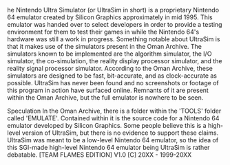 he Nintendo Ultra Simulator (or UltraSim in short) is a proprietary Nintendo 64 emulator created by Silicon Graphics approximately in mid 1995. This emulator was handed over to select developers in order to provide a testing environment for them to test their games in while the Nintendo 64's hardware was still a work in progress. Something notable about UltraSim is that it makes use of the simulators present in the Oman Archive. The simulators known to be implemented are the algorithm simulator, the I/O simulator, the co-simulation, the reality display processor simulator, and the reality signal processor simulator. According to the Oman Archive, these simulators are designed to be fast, bit-accurate, and as clock-accurate as possible. UltraSim has never been found and no screenshots or footage of this program in action have surfaced online. Remnants of it are present within the Oman Archive, but the full emulator is nowhere to be seen.

Speculation
In the Oman Archive, there is a folder within the 'TOOLS' folder called 'EMULATE'. Contained within it is the source code for a Nintendo 64 emulator developed by Silicon Graphics. Some people believe this is a high-level version of UltraSim, but there is no evidence to support these claims. UltraSim was meant to be a low-level Nintendo 64 emulator, so the idea of this SGI-made high-level Nintendo 64 emulator being UltraSim is rather debatable. [TEAM FLAMES EDITION] V1.0 [C] 20XX - 1999-20XX
